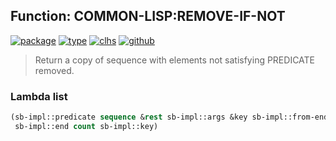 ## Function: COMMON-LISP:REMOVE-IF-NOT
[![package](https://img.shields.io/badge/Package-COMMON--LISP-5f9ea0.svg?style=social&colorA=999999)](../) [![type](https://img.shields.io/badge/Type-Function-5f9ea0.svg?style=social&colorA=999999)](../#function) [![clhs](https://img.shields.io/badge/CLHS-REMOVE--IF--NOT-5f9ea0.svg?style=social&colorA=999999)](http://www.lispworks.com/documentation/HyperSpec/Body/f_rm_rm.htm) [![github](https://img.shields.io/badge/GitHub-View_the_source-5f9ea0.svg?style=social&colorA=999999&logo=github)](https://github.com/sbcl/sbcl/blob/master/src/code/seq.lisp/) 

> Return a copy of sequence with elements not satisfying PREDICATE removed.

### Lambda list
```cl
(sb-impl::predicate sequence &rest sb-impl::args &key sb-impl::from-end sb-impl::start
 sb-impl::end count sb-impl::key)
```
